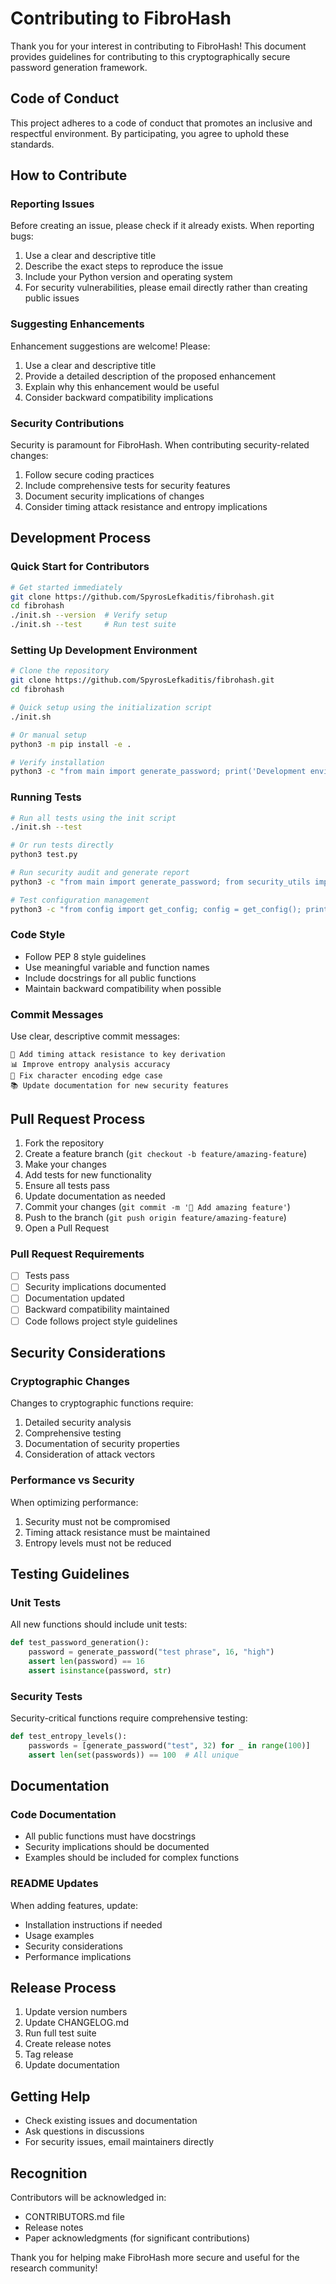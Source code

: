 # Contributing to FibroHash

Thank you for your interest in contributing to FibroHash! This document provides guidelines for contributing to this cryptographically secure password generation framework.

## Code of Conduct

This project adheres to a code of conduct that promotes an inclusive and respectful environment. By participating, you agree to uphold these standards.

## How to Contribute

### Reporting Issues

Before creating an issue, please check if it already exists. When reporting bugs:

1. Use a clear and descriptive title
2. Describe the exact steps to reproduce the issue
3. Include your Python version and operating system
4. For security vulnerabilities, please email directly rather than creating public issues

### Suggesting Enhancements

Enhancement suggestions are welcome! Please:

1. Use a clear and descriptive title
2. Provide a detailed description of the proposed enhancement
3. Explain why this enhancement would be useful
4. Consider backward compatibility implications

### Security Contributions

Security is paramount for FibroHash. When contributing security-related changes:

1. Follow secure coding practices
2. Include comprehensive tests for security features
3. Document security implications of changes
4. Consider timing attack resistance and entropy implications

## Development Process

### Quick Start for Contributors

```bash
# Get started immediately
git clone https://github.com/SpyrosLefkaditis/fibrohash.git
cd fibrohash
./init.sh --version  # Verify setup
./init.sh --test     # Run test suite
```

### Setting Up Development Environment

```bash
# Clone the repository
git clone https://github.com/SpyrosLefkaditis/fibrohash.git
cd fibrohash

# Quick setup using the initialization script
./init.sh

# Or manual setup
python3 -m pip install -e .

# Verify installation
python3 -c "from main import generate_password; print('Development environment ready!')"
```

### Running Tests

```bash
# Run all tests using the init script
./init.sh --test

# Or run tests directly
python3 test.py

# Run security audit and generate report
python3 -c "from main import generate_password; from security_utils import generate_security_report; pwd = generate_password('test', 32, 'high'); report = generate_security_report(pwd); print('Security tests passed!')"

# Test configuration management
python3 -c "from config import get_config; config = get_config(); print(f'Config loaded: {config.get_security_param(\"default_security_level\")}')"
```

### Code Style

- Follow PEP 8 style guidelines
- Use meaningful variable and function names
- Include docstrings for all public functions
- Maintain backward compatibility when possible

### Commit Messages

Use clear, descriptive commit messages:

```
🔐 Add timing attack resistance to key derivation
📊 Improve entropy analysis accuracy
🐛 Fix character encoding edge case
📚 Update documentation for new security features
```

## Pull Request Process

1. Fork the repository
2. Create a feature branch (`git checkout -b feature/amazing-feature`)
3. Make your changes
4. Add tests for new functionality
5. Ensure all tests pass
6. Update documentation as needed
7. Commit your changes (`git commit -m '🔐 Add amazing feature'`)
8. Push to the branch (`git push origin feature/amazing-feature`)
9. Open a Pull Request

### Pull Request Requirements

- [ ] Tests pass
- [ ] Security implications documented
- [ ] Documentation updated
- [ ] Backward compatibility maintained
- [ ] Code follows project style guidelines

## Security Considerations

### Cryptographic Changes

Changes to cryptographic functions require:

1. Detailed security analysis
2. Comprehensive testing
3. Documentation of security properties
4. Consideration of attack vectors

### Performance vs Security

When optimizing performance:

1. Security must not be compromised
2. Timing attack resistance must be maintained
3. Entropy levels must not be reduced

## Testing Guidelines

### Unit Tests

All new functions should include unit tests:

```python
def test_password_generation():
    password = generate_password("test phrase", 16, "high")
    assert len(password) == 16
    assert isinstance(password, str)
```

### Security Tests

Security-critical functions require comprehensive testing:

```python
def test_entropy_levels():
    passwords = [generate_password("test", 32) for _ in range(100)]
    assert len(set(passwords)) == 100  # All unique
```

## Documentation

### Code Documentation

- All public functions must have docstrings
- Security implications should be documented
- Examples should be included for complex functions

### README Updates

When adding features, update:

- Installation instructions if needed
- Usage examples
- Security considerations
- Performance implications

## Release Process

1. Update version numbers
2. Update CHANGELOG.md
3. Run full test suite
4. Create release notes
5. Tag release
6. Update documentation

## Getting Help

- Check existing issues and documentation
- Ask questions in discussions
- For security issues, email maintainers directly

## Recognition

Contributors will be acknowledged in:

- CONTRIBUTORS.md file
- Release notes
- Paper acknowledgments (for significant contributions)

Thank you for helping make FibroHash more secure and useful for the research community!